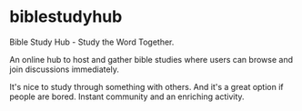 # biblestudyhub

Bible Study Hub - Study the Word Together.  
  
An online hub to host and gather bible studies where users can browse and join discussions immediately.  
  
It's nice to study through something with others. And it's a great option if people are bored. Instant community and an enriching activity.
